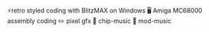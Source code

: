 ⚡retro styled coding with BlitzMAX on Windows
🖥️ Amiga MC68000 assembly coding
✏️ pixel gfx
🎵 chip-music
🎵 mod-music

<!--
**axg74/axg74** is a ✨ _special_ ✨ repository because its `README.md` (this file) appears on your GitHub profile.

Here are some ideas to get you started:

- 🔭 I’m currently working on ...
- 🌱 I’m currently learning ...
- 👯 I’m looking to collaborate on ...
- 🤔 I’m looking for help with ...
- 💬 Ask me about ...
- 📫 How to reach me: ...
- 😄 Pronouns: ...
- ⚡ Fun fact: ...
-->
